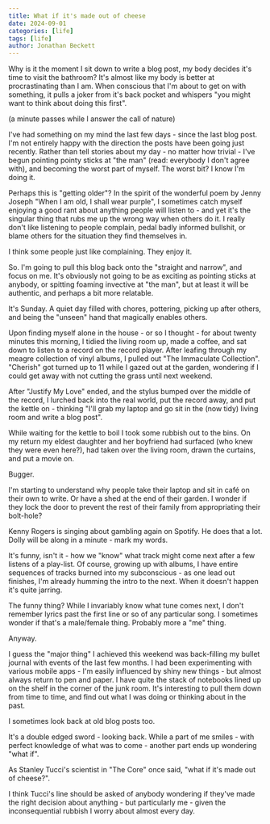 ```yaml
---
title: What if it's made out of cheese
date: 2024-09-01
categories: [life]
tags: [life]
author: Jonathan Beckett
---
```


Why is it the moment I sit down to write a blog post, my body decides it's time to visit the bathroom? It's almost like my body is better at procrastinating than I am. When conscious that I'm about to get on with something, it pulls a joker from it's back pocket and whispers "you might want to think about doing this first".

(a minute passes while I answer the call of nature)

I've had something on my mind the last few days - since the last blog post. I'm not entirely happy with the direction the posts have been going just recently. Rather than tell stories about my day - no matter how trivial - I've begun pointing pointy sticks at "the man" (read: everybody I don't agree with), and becoming the worst part of myself. The worst bit? I know I'm doing it.

Perhaps this is "getting older"? In the spirit of the wonderful poem by Jenny Joseph "When I am old, I shall wear purple", I sometimes catch myself enjoying a good rant about anything people will listen to - and yet it's the singular thing that rubs me up the wrong way when others do it. I really don't like listening to people complain, pedal badly informed bullshit, or blame others for the situation they find themselves in.

I think some people just like complaining. They enjoy it.

So. I'm going to pull this blog back onto the "straight and narrow", and focus on me. It's obviously not going to be as exciting as pointing sticks at anybody, or spitting foaming invective at "the man", but at least it will be authentic, and perhaps a bit more relatable.

It's Sunday. A quiet day filled with chores, pottering, picking up after others, and being the "unseen" hand that magically enables others.

Upon finding myself alone in the house - or so I thought - for about twenty minutes this morning, I tidied the living room up, made a coffee, and sat down to listen to a record on the record player. After leafing through my meagre collection of vinyl albums, I pulled out "The Immaculate Collection". "Cherish" got turned up to 11 while I gazed out at the garden, wondering if I could get away with not cutting the grass until next weekend.

After "Justify My Love" ended, and the stylus bumped over the middle of the record, I lurched back into the real world, put the record away, and put the kettle on - thinking "I'll grab my laptop and go sit in the (now tidy) living room and write a blog post".

While waiting for the kettle to boil I took some rubbish out to the bins. On my return my eldest daughter and her boyfriend had surfaced (who knew they were even here?), had taken over the living room, drawn the curtains, and put a movie on.

Bugger.

I'm starting to understand why people take their laptop and sit in café on their own to write. Or have a shed at the end of their garden. I wonder if they lock the door to prevent the rest of their family from appropriating their bolt-hole?

Kenny Rogers is singing about gambling again on Spotify. He does that a lot. Dolly will be along in a minute - mark my words.

It's funny, isn't it - how we "know" what track might come next after a few listens of a play-list. Of course, growing up with albums, I have entire sequences of tracks burned into my subconscious - as one lead out finishes, I'm already humming the intro to the next. When it doesn't happen it's quite jarring.

The funny thing? While I invariably know what tune comes next, I don't remember lyrics past the first line or so of any particular song. I sometimes wonder if that's a male/female thing. Probably more a "me" thing.

Anyway.

I guess the "major thing" I achieved this weekend was back-filling my bullet journal with events of the last few months. I had been experimenting with various mobile apps - I'm easily influenced by shiny new things - but almost always return to pen and paper. I have quite the stack of notebooks lined up on the shelf in the corner of the junk room. It's interesting to pull them down from time to time, and find out what I was doing or thinking about in the past.

I sometimes look back at old blog posts too.

It's a double edged sword - looking back. While a part of me smiles - with perfect knowledge of what was to come - another part ends up wondering "what if".

As Stanley Tucci's scientist in "The Core" once said, "what if it's made out of cheese?".

I think Tucci's line should be asked of anybody wondering if they've made the right decision about anything - but particularly me - given the inconsequential rubbish I worry about almost every day.